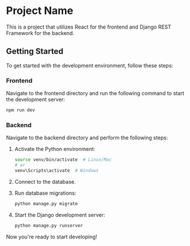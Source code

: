 # Project Name

This is a project that utilizes React for the frontend and Django REST Framework for the backend.

## Getting Started

To get started with the development environment, follow these steps:

### Frontend

Navigate to the frontend directory and run the following command to start the development server:

```bash
npm run dev
```

### Backend

Navigate to the backend directory and perform the following steps:

1. Activate the Python environment:

   ```bash
   source venv/bin/activate  # Linux/Mac
   # or
   venv\Scripts\activate  # Windows
   ```

2. Connect to the database.

3. Run database migrations:

   ```bash
   python manage.py migrate
   ```

4. Start the Django development server:

   ```bash
   python manage.py runserver
   ```

Now you're ready to start developing!
